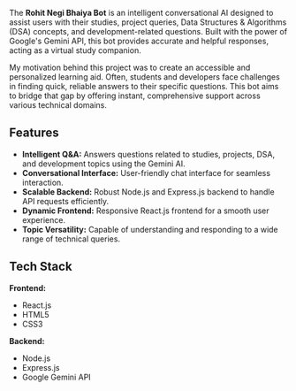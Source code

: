 The **Rohit Negi Bhaiya Bot** is an intelligent conversational AI designed to assist users with their studies, project queries, Data Structures & Algorithms (DSA) concepts, and development-related questions. Built with the power of Google's Gemini API, this bot provides accurate and helpful responses, acting as a virtual study companion.

My motivation behind this project was to create an accessible and personalized learning aid. Often, students and developers face challenges in finding quick, reliable answers to their specific questions. This bot aims to bridge that gap by offering instant, comprehensive support across various technical domains.

## Features

-   **Intelligent Q&A:** Answers questions related to studies, projects, DSA, and development topics using the Gemini AI.
-   **Conversational Interface:** User-friendly chat interface for seamless interaction.
-   **Scalable Backend:** Robust Node.js and Express.js backend to handle API requests efficiently.
-   **Dynamic Frontend:** Responsive React.js frontend for a smooth user experience.
-   **Topic Versatility:** Capable of understanding and responding to a wide range of technical queries.

## Tech Stack

**Frontend:**

-   React.js
-   HTML5
-   CSS3

**Backend:**

-   Node.js
-   Express.js
-   Google Gemini API
